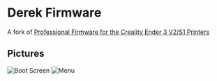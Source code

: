 # Derek Firmware

A fork of [Professional Firmware for the Creality Ender 3 V2/S1 Printers](https://github.com/mriscoc/Ender3V2S1)

## Pictures
![Boot Screen](./pictures/boot%20screen.png)
![Menu](./pictures/menu.png)
